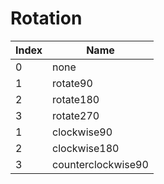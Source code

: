 # Rotation

Index | Name
--- | ---
0 | none
1 | rotate90
2 | rotate180
3 | rotate270
1 | clockwise90
2 | clockwise180
3 | counterclockwise90